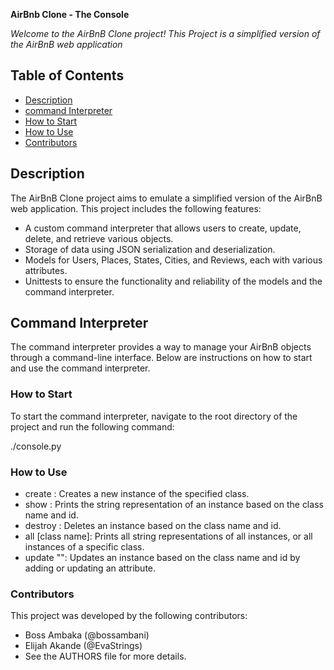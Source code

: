 **AirBnb Clone - The Console** 

*Welcome to the AirBnB Clone project! This Project is a simplified version of the AirBnB web application*

## Table of Contents
- [Description](#description)
- [command Interpreter](#command-interpreter)
- [How to Start](#how-to-start)
- [How to Use](#how-to-use)
- [Contributors](#contributors)


## Description

The AirBnB Clone project aims to emulate a simplified version of the AirBnB web application. This project includes the following features:

- A custom command interpreter that allows users to create, update, delete, and retrieve various objects.
- Storage of data using JSON serialization and deserialization.
- Models for Users, Places, States, Cities, and Reviews, each with various attributes.
- Unittests to ensure the functionality and reliability of the models and the command interpreter.

## Command Interpreter

The command interpreter provides a way to manage your AirBnB objects through a command-line interface. Below are instructions on how to start and use the command interpreter.

### How to Start

To start the command interpreter, navigate to the root directory of the project and run the following command:

./console.py

### How to Use

- create <class name>: Creates a new instance of the specified class.
- show <class name> <id>: Prints the string representation of an instance based on the class name and id.
- destroy <class name> <id>: Deletes an instance based on the class name and id.
- all [class name]: Prints all string representations of all instances, or all instances of a specific class.
- update <class name> <id> <attribute name> "<attribute value>": Updates an instance based on the class name and id by adding or updating an attribute.

### Contributors
This project was developed by the following contributors:

- Boss Ambaka (@bossambani)
- Elijah Akande (@EvaStrings)
- See the AUTHORS file for more details.
